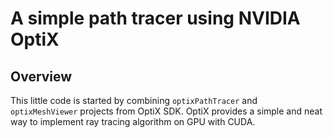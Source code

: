 # A simple path tracer using NVIDIA OptiX
## Overview
This little code is started by combining ``optixPathTracer`` and ``optixMeshViewer`` projects from OptiX SDK. OptiX provides a simple and neat way to implement ray tracing algorithm on GPU with CUDA. 
